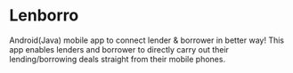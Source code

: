 # Lenborro
Android(Java) mobile app to connect lender &amp; borrower in better way!
This app enables lenders and borrower to directly carry out their lending/borrowing deals straight from their mobile phones.
